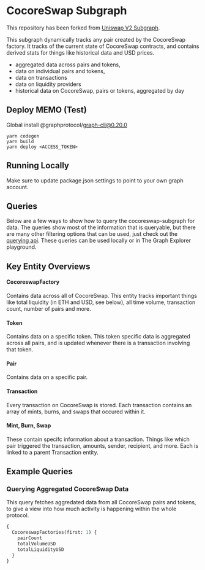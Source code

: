 # CocoreSwap Subgraph

This repository has been forked from [Uniswap V2 Subgraph](https://github.com/Uniswap/v2-subgraph).

This subgraph dynamically tracks any pair created by the CocoreSwap factory. It tracks of the current state of CocoreSwap contracts, and contains derived stats for things like historical data and USD prices.

- aggregated data across pairs and tokens,
- data on individual pairs and tokens,
- data on transactions
- data on liquidity providers
- historical data on CocoreSwap, pairs or tokens, aggregated by day

## Deploy MEMO (Test)

Global install @graphprotocol/graph-cli@0.20.0

```shell
yarn codegen
yarn build
yarn deploy <ACCESS_TOKEN>
```

## Running Locally

Make sure to update package.json settings to point to your own graph account.

## Queries

Below are a few ways to show how to query the cocoreswap-subgraph for data. The queries show most of the information that is queryable, but there are many other filtering options that can be used, just check out the [querying api](https://thegraph.com/docs/graphql-api). These queries can be used locally or in The Graph Explorer playground.

## Key Entity Overviews

#### CocoreswapFactory

Contains data across all of CocoreSwap. This entity tracks important things like total liquidity (in ETH and USD, see below), all time volume, transaction count, number of pairs and more.

#### Token

Contains data on a specific token. This token specific data is aggregated across all pairs, and is updated whenever there is a transaction involving that token.

#### Pair

Contains data on a specific pair.

#### Transaction

Every transaction on CocoreSwap is stored. Each transaction contains an array of mints, burns, and swaps that occured within it.

#### Mint, Burn, Swap

These contain specifc information about a transaction. Things like which pair triggered the transaction, amounts, sender, recipient, and more. Each is linked to a parent Transaction entity.

## Example Queries

### Querying Aggregated CocoreSwap Data

This query fetches aggredated data from all CocoreSwap pairs and tokens, to give a view into how much activity is happening within the whole protocol.

```graphql
{
  CocoreswapFactories(first: 1) {
    pairCount
    totalVolumeUSD
    totalLiquidityUSD
  }
}
```
